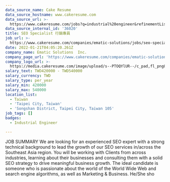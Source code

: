 ```yaml
---
data_source_name: Cake Resume
data_source_hostname: www.cakeresume.com
data_source_url: >-
  https://www.cakeresume.com/jobs?q=industrial%20engineer&refinementList%5Blang_name%5D%5B0%5D=English&refinementList%5Bsalary_type%5D=per_year
data_source_internal_id: '36020'
title: SEO Specialist 行銷專員
job_url: >-
  https://www.cakeresume.com/companies/ematic-solutions/jobs/seo-specialist-0c40e3
date: 2022-01-21T04:05:20.261Z
company_name: Ematic Solutions  Inc.
company_page_url: 'https://www.cakeresume.com/companies/ematic-solutions'
company_logo_url: >-
  https://media.cakeresume.com/image/upload/s--PTOQYlUR--/c_pad,fl_png8,h_200,w_200/v1624269248/rzo25lwedghlk5pyy8de.png
salary_text: TWD420000 - TWD540000
salary_currency: TWD
salary_type: per_year
salary_min: 420000
salary_max: 540000
location_list:
  - Taiwan
  - 'Taipei City, Taiwan'
  - 'Songshan District, Taipei City, Taiwan 105'
job_tags: []
badges:
  - Industrial Engineer

---
```


JOB SUMMARY We are looking for an experienced SEO expert with a strong technical background to lead the growth of our SEO services in/across the Southeast Asia region. You will be working with Clients from across industries, learning about their businesses and consulting them with a solid SEO strategy to drive meaningful business growth. The ideal candidate is someone who is passionate about the world of the World Wide Web and search engine algorithms, as well as Marketing & Business. He/She sho